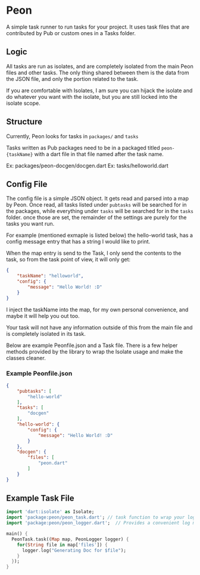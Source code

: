 # Peon

A simple task runner to run tasks for your project. It uses task files that are contributed by Pub or custom ones in a Tasks folder.

## Logic
All tasks are run as isolates, and are completely isolated from the main Peon files and other tasks. The only thing shared between them is the data from the JSON file, and only the portion related to the task.

If you are comfortable with Isolates, I am sure you can hijack the isolate and do whatever you want with the isolate, but you are still locked into the isolate scope.

## Structure
Currently, Peon looks for tasks in `packages/` and `tasks`

Tasks written as Pub packages need to be in a packaged titled `peon-{taskName}` with a dart file in that file named after the task name.

Ex: packages/peon-docgen/docgen.dart
Ex: tasks/helloworld.dart

## Config File
The config file is a simple JSON object. It gets read and parsed into a map by Peon. Once read, all tasks listed under `pubtasks` will be searched for in the packages, while everything under `tasks` will be searched for in the `tasks` folder.
once those are set, the remainder of the settings are purely for the tasks you want run.

For example (mentioned exmaple is listed below) the hello-world task, has a config message entry that has a string I would like to print.

When the map entry is send to the Task, I only send the contents to the task, so from the task point of view, it will only get:

``` json
{
    "taskName": "helloworld",
    "config": {
        "message": "Hello World! :D"
    }
}
```

I inject the taskName into the map, for my own personal convenience, and maybe it will help you out too.

Your task will not have any information outside of this from the main file and is completely isolated in its task.

Below are example Peonfile.json and a Task file. There is a few helper methods provided by the library to wrap the Isolate usage and make the classes cleaner.

### Example Peonfile.json
``` json
{
    "pubtasks": [
        "hello-world"
    ],
    "tasks": [
        "docgen"
    ],
    "hello-world": {
        "config": {
            "message": "Hello World! :D"
        }
    },
    "docgen": {
        "files": [
            "peon.dart"
        ]
    }
}
```

## Example Task File
``` dart
import 'dart:isolate' as Isolate;
import 'package:peon/peon_task.dart'; // task function to wrap your logic in so that it's executed.
import 'package:peon/peon_logger.dart';  // Provides a convenient log method that prepends the taskname in square brackets before the message.

main() {
  PeonTask.task((Map map, PeonLogger logger) {
    for(String file in map['files']) {
      logger.log("Generating Doc for $file");
    }
  });
}
```
